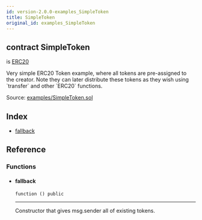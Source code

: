 ```yaml
---
id: version-2.0.0-examples_SimpleToken
title: SimpleToken
original_id: examples_SimpleToken
---
```


<div class="contract-doc"><div class="contract"><h2 class="contract-header"><span class="contract-kind">contract</span> SimpleToken</h2><p class="base-contracts"><span>is</span> <a href="token_ERC20_ERC20.html">ERC20</a></p><p class="description">Very simple ERC20 Token example, where all tokens are pre-assigned to the creator. Note they can later distribute these tokens as they wish using `transfer` and other `ERC20` functions.</p><div class="source">Source: <a href="https://github.com/OpenZeppelin/zeppelin-solidity/blob/v2.0.0/contracts/examples/SimpleToken.sol" target="_blank">examples/SimpleToken.sol</a></div></div><div class="index"><h2>Index</h2><ul><li><a href="examples_SimpleToken.html#">fallback</a></li></ul></div><div class="reference"><h2>Reference</h2><div class="functions"><h3>Functions</h3><ul><li><div class="item function"><span id="fallback" class="anchor-marker"></span><h4 class="name">fallback</h4><div class="body"><code class="signature">function <strong></strong><span>() </span><span>public </span></code><hr/><div class="description"><p>Constructor that gives msg.sender all of existing tokens.</p></div></div></div></li></ul></div></div></div>

